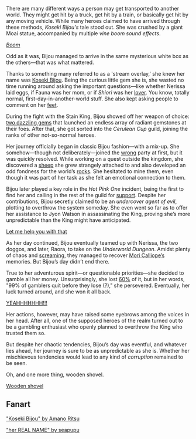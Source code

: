 <!-- title: Koseki Bijou -->
<!-- status: Alive -->

There are many different ways a person may get transported to another world. They might get hit by a truck, get hit by a train, or basically get hit by any moving vehicle. While many heroes claimed to have arrived through these methods, _Koseki Bijou's_ tale stood out. She was crushed by a giant Moai statue, accompanied by multiple _vine boom sound effects_.

[_Boom_](#embed:https://www.youtube.com/live/OTmQwttr1Aw?t=327)

Odd as it was, Bijou managed to arrive in the same mysterious white box as the others—that was what mattered.

Thanks to something many referred to as a 'stream overlay,' she knew her name was [Koseki Bijou](https://www.youtube.com/live/OTmQwttr1Aw?feature=shared&t=381). Being the curious little gem she is, she wasted no time running around asking the important questions—like whether Nerissa laid eggs, if Fauna was her mom, or if _Shiori_ was her [lover](https://www.youtube.com/live/OTmQwttr1Aw?feature=shared&t=972). You know, totally normal, first-day-in-another-world stuff. She also kept asking people to comment on her [feet](https://www.youtube.com/live/OTmQwttr1Aw?feature=shared&t=2669).

During the fight with the Stain King, Bijou showed off her weapon of choice: [two dazzling gems](https://www.youtube.com/live/OTmQwttr1Aw?feature=shared&t=3377) that launched an endless array of radiant gemstones at their foes. After that, she got sorted into the _Cerulean Cup_ guild, joining the ranks of other not-so-normal heroes.

Her journey officially began in classic Bijou fashion—with a mix-up. She somehow—though not deliberately—joined the [wrong](https://www.youtube.com/live/OTmQwttr1Aw?feature=shared&t=4058) party at first, but it was quickly resolved. While working on a quest outside the kingdom, she discovered a [sheep](https://www.youtube.com/live/OTmQwttr1Aw?feature=shared&t=4470) she grew strangely attached to and also developed an odd fondness for the world’s [rocks](https://www.youtube.com/live/OTmQwttr1Aw?feature=shared&t=5204). She hesitated to mine them, even though it was part of her task as she felt an emotional connection to them.

Bijou later played a key role in the _Hot Pink One_ incident, being the first to find her and calling in the rest of the guild for [support](https://www.youtube.com/live/OTmQwttr1Aw?feature=shared&t=5851). Despite her contributions, Bijou secretly claimed to be an _undercover agent of evil_, plotting to overthrow the system someday. She even went so far as to offer her assistance to Jyon Watson in assassinating the King, proving she’s more unpredictable than the King might have anticipated.

[Let me help you with that](#embed:https://www.youtube.com/live/OTmQwttr1Aw?feature=shared&t=6329)

As her day continued, Bijou eventually teamed up with Nerissa, the two doggos, and later, Raora, to take on the _Underworld Dungeon_. Amidst plenty of chaos and [screaming](https://www.youtube.com/live/Fr6yMByDTIs?feature=shared&t=3318v), they managed to recover [Mori Calliope’s](https://www.youtube.com/live/Fr6yMByDTIs?feature=shared&t=4986) memories. But Bijou’s day didn’t end there.

True to her adventurous spirit—or questionable priorities—she decided to gamble all her money. Unsurprisingly, she lost [60%](https://www.youtube.com/live/Fr6yMByDTIs?feature=shared&t=7354) of it, but in her words, "99% of gamblers quit before they lose (?)," she persevered. Eventually, her luck turned around, and she won it all back.

[YEAHHHHHHH!!!](#embed:https://www.youtube.com/live/Fr6yMByDTIs?feature=shared&t=8864)

Her actions, however, may have raised some eyebrows among the voices in her head. After all, one of the supposed heroes of the realm turned out to be a gambling enthusiast who openly planned to overthrow the King who trusted them so.

But despite her chaotic tendencies, Bijou’s day was eventful, and whatever lies ahead, her journey is sure to be as unpredictable as she is. Whether her mischievous tendencies would lead to any kind of _corruption_ remained to be seen.

Oh, and one more thing, wooden shovel.

[Wooden shovel](#embed:https://www.youtube.com/live/Fr6yMByDTIs?t=7886)

## Fanart

["Koseki Bijou" by Amano Ritsu](https://x.com/Amano_Ritsu827/status/1901978737610301805)

["her REAL NAME" by seapupu](https://x.com/seapupu290495/status/1830258392583242130)
